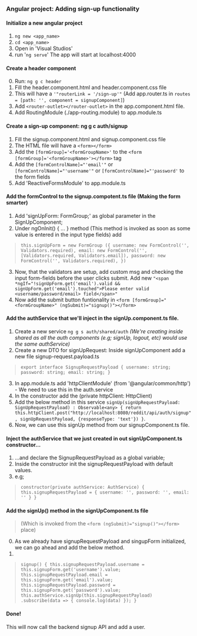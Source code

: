 ### Angular project: Adding sign-up functionality

#### Initialize a new angular project

1. `ng new <app_name>`
2. `cd <app_name>`
3. Open in 'Visual Studios'
4. run '`ng serve`' The app will start at localhost:4000

#### Create a header component

0. Run: `ng g c header`
1. Fill the header.component.html and header.component.css file
2. This will have a `'"routerLink = '/sign-up'"` (Add app.router.ts in `routes = [path: '', component = signupComponent]`)
3. Add `<router-outlet></router-outlet>` in the app.component.html file.
4. Add RoutingModule (./app-routing.module) to app.module.ts

#### Create a sign-up component: ng g c auth/signup

1. Fill the signup.component.html and signup.component.css file
2. The HTML file will have a `<form></form>`
3. Add the `[formGroup]='<formGroupName>'` to the `<form [formGroup]='<formGroupName>'></form>` tag
4. Add the `[formControlName]="'email'"` or `[formControlName]="'username'"` or `[formControlName]="'password'` to the form fields
5. Add 'ReactiveFormsModule' to app.module.ts

#### Add the formControl to the signup.compotent.ts file (Making the form smarter)

1. Add 'signUpForm: FormGroup;' as global parameter in the SignUpComponent;
2. Under ngOnInit() { ... } method (This method is invoked as soon as some value is entered in the input type fields) add 
> `this.signUpForm = new FormGroup ({
> username: new FormControl('', Validators.required),
> email: new FormControl('', [Validators.required, Validators.email]),
> password: new FormControl('', Validators.required),
> })`
3. Now, that the validators are setup, add custom msg and checking the input form-fields before the user clicks submit. Add new 
`"<span *ngIf="!signUpForm.get('email').valid && signUpForm.get('email').touched">Please enter valid <username/password/email> field</span>"`
4. Now add the submit button funtionality in `<form [formGroup]="<formGroupName>" (ngSubmit)="signup()"></form>`

#### Add the authService that we'll inject in the signUp.component.ts file.

1. Create a new service `ng g s auth/shared/auth` *(We're creating inside shared as all the auth components (e.g; signUp, logout, etc) would use the same authService)*
2. Create a new DTO for signUpRequest: Inside signUpComponent add a new file signup-request.payload.ts
> `export interface SignupRequestPayload {
> username: string;
> password: string;
> email: string;
> }`
3. In app.module.ts add 'httpClientModule' (from '@angular/common/http') - We need to use this in the auth.service 
4. In the constructor add the (private httpClient: HttpClient)
5. Add the below method in this service
`signUp(signUpRequestPayload: SignUpRequestPayload) : Observable<any> {
  return this.httpClient.post("http://localhost:8080/reddit/api/auth/signup", signUpRequestPayload, {responseType: 'text'})
}`.
6. Now, we can use this signUp method from our signupComponent.ts file.

#### Inject the authService that we just created in out signUpComponent.ts constructor...

1. ...and declare the SignupRequestPayload as a global variable;
2. Inside the constructor init the signupRequestPayload with default values.
3. e.g; 
> `constructor(private authService: AuthService) {
> this.signupRequestPayload = {
> username: '',
> password: '',
> email: ''
> }
> }`

#### Add the signUp() method in the signUpComponent.ts file 
> (Which is invoked from the `<form (ngSubmit)="signup()"></form>` place)

0. As we already have signupRequestPayload and singupForm initialized, we can go ahead and add the below method.
1. 
> `signup() {
> this.signupRequestPayload.username = this.signupForm.get('username').value;
> this.signupRequestPayload.email = this.signupForm.get('email').value;
> this.signupRequestPayload.password = this.signupForm.get('password').value;
> this.authService.signUp(this.signupRequestPayload)
> .subscribe(data => {
> console.log(data)
> });
> }`

#### Done!

This will now call the backend signup API and add a user.
